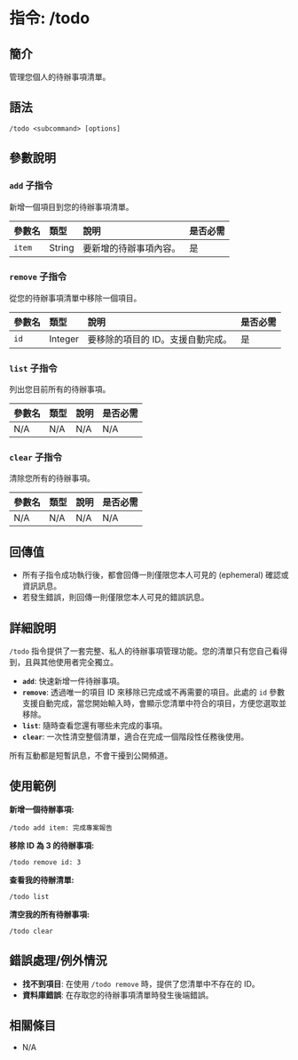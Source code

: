 # 指令: /todo

## 簡介
管理您個人的待辦事項清單。

## 語法
```
/todo <subcommand> [options]
```

## 參數說明

### `add` 子指令
新增一個項目到您的待辦事項清單。

| 參數名 | 類型 | 說明 | 是否必需 |
| :--- | :--- | :--- | :--- |
| `item` | String | 要新增的待辦事項內容。 | 是 |

### `remove` 子指令
從您的待辦事項清單中移除一個項目。

| 參數名 | 類型 | 說明 | 是否必需 |
| :--- | :--- | :--- | :--- |
| `id` | Integer | 要移除的項目的 ID。支援自動完成。 | 是 |

### `list` 子指令
列出您目前所有的待辦事項。

| 參數名 | 類型 | 說明 | 是否必需 |
| :--- | :--- | :--- | :--- |
| N/A | N/A | N/A | N/A |

### `clear` 子指令
清除您所有的待辦事項。

| 參數名 | 類型 | 說明 | 是否必需 |
| :--- | :--- | :--- | :--- |
| N/A | N/A | N/A | N/A |

## 回傳值
- 所有子指令成功執行後，都會回傳一則僅限您本人可見的 (ephemeral) 確認或資訊訊息。
- 若發生錯誤，則回傳一則僅限您本人可見的錯誤訊息。

## 詳細說明
`/todo` 指令提供了一套完整、私人的待辦事項管理功能。您的清單只有您自己看得到，且與其他使用者完全獨立。

- **`add`**: 快速新增一件待辦事項。
- **`remove`**: 透過唯一的項目 ID 來移除已完成或不再需要的項目。此處的 `id` 參數支援自動完成，當您開始輸入時，會顯示您清單中符合的項目，方便您選取並移除。
- **`list`**: 隨時查看您還有哪些未完成的事項。
- **`clear`**: 一次性清空整個清單，適合在完成一個階段性任務後使用。

所有互動都是短暫訊息，不會干擾到公開頻道。

## 使用範例
**新增一個待辦事項:**
```
/todo add item: 完成專案報告
```

**移除 ID 為 3 的待辦事項:**
```
/todo remove id: 3
```

**查看我的待辦清單:**
```
/todo list
```

**清空我的所有待辦事項:**
```
/todo clear
```

## 錯誤處理/例外情況
- **找不到項目**: 在使用 `/todo remove` 時，提供了您清單中不存在的 ID。
- **資料庫錯誤**: 在存取您的待辦事項清單時發生後端錯誤。

## 相關條目
- N/A